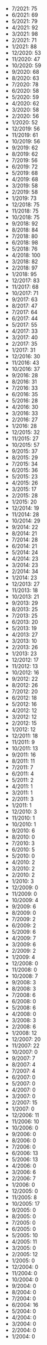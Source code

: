 *  7/2021: 75
*  6/2021: 69
*  5/2021: 79
*  4/2021: 92
*  3/2021: 98
*  2/2021: 71
*  1/2021: 88
*  12/2020: 53
*  11/2020: 47
*  10/2020: 59
*  9/2020: 68
*  8/2020: 63
*  7/2020: 78
*  6/2020: 58
*  5/2020: 59
*  4/2020: 62
*  3/2020: 58
*  2/2020: 56
*  1/2020: 52
*  12/2019: 56
*  11/2019: 61
*  10/2019: 56
*  9/2019: 62
*  8/2019: 62
*  7/2019: 56
*  6/2019: 72
*  5/2019: 68
*  4/2019: 68
*  3/2019: 58
*  2/2019: 58
*  1/2019: 73
*  12/2018: 75
*  11/2018: 75
*  10/2018: 75
*  9/2018: 92
*  8/2018: 84
*  7/2018: 80
*  6/2018: 98
*  5/2018: 76
*  4/2018: 100
*  3/2018: 82
*  2/2018: 97
*  1/2018: 95
*  12/2017: 83
*  11/2017: 68
*  10/2017: 71
*  9/2017: 63
*  8/2017: 47
*  7/2017: 64
*  6/2017: 44
*  5/2017: 55
*  4/2017: 33
*  3/2017: 40
*  2/2017: 35
*  1/2017: 31
*  12/2016: 30
*  11/2016: 43
*  10/2016: 37
*  9/2016: 28
*  8/2016: 31
*  7/2016: 33
*  6/2016: 35
*  5/2016: 28
*  4/2016: 30
*  3/2016: 33
*  2/2016: 27
*  1/2016: 28
*  12/2015: 32
*  11/2015: 27
*  10/2015: 57
*  9/2015: 37
*  8/2015: 29
*  7/2015: 34
*  6/2015: 36
*  5/2015: 23
*  4/2015: 26
*  3/2015: 17
*  2/2015: 28
*  1/2015: 20
*  12/2014: 19
*  11/2014: 28
*  10/2014: 29
*  9/2014: 22
*  8/2014: 21
*  7/2014: 28
*  6/2014: 21
*  5/2014: 24
*  4/2014: 23
*  3/2014: 23
*  2/2014: 34
*  1/2014: 23
*  12/2013: 27
*  11/2013: 18
*  10/2013: 21
*  9/2013: 29
*  8/2013: 25
*  7/2013: 25
*  6/2013: 20
*  5/2013: 19
*  4/2013: 27
*  3/2013: 10
*  2/2013: 26
*  1/2013: 23
*  12/2012: 17
*  11/2012: 13
*  10/2012: 16
*  9/2012: 22
*  8/2012: 26
*  7/2012: 20
*  6/2012: 18
*  5/2012: 16
*  4/2012: 12
*  3/2012: 12
*  2/2012: 15
*  1/2012: 12
*  12/2011: 18
*  11/2011: 9
*  10/2011: 13
*  9/2011: 16
*  8/2011: 11
*  7/2011: 7
*  6/2011: 4
*  5/2011: 2
*  4/2011: 1
*  3/2011: 1
*  2/2011: 3
*  1/2011: 1
*  12/2010: 3
*  11/2010: 1
*  10/2010: 1
*  9/2010: 6
*  8/2010: 0
*  7/2010: 3
*  6/2010: 5
*  5/2010: 0
*  4/2010: 2
*  3/2010: 2
*  2/2010: 2
*  1/2010: 3
*  12/2009: 0
*  11/2009: 0
*  10/2009: 4
*  9/2009: 6
*  8/2009: 0
*  7/2009: 2
*  6/2009: 2
*  5/2009: 6
*  4/2009: 7
*  3/2009: 6
*  2/2009: 2
*  1/2009: 4
*  12/2008: 0
*  11/2008: 0
*  10/2008: 7
*  9/2008: 3
*  8/2008: 3
*  7/2008: 6
*  6/2008: 0
*  5/2008: 6
*  4/2008: 0
*  3/2008: 3
*  2/2008: 6
*  1/2008: 12
*  12/2007: 20
*  11/2007: 22
*  10/2007: 0
*  9/2007: 7
*  8/2007: 4
*  7/2007: 4
*  6/2007: 0
*  5/2007: 0
*  4/2007: 0
*  3/2007: 0
*  2/2007: 15
*  1/2007: 0
*  12/2006: 11
*  11/2006: 10
*  10/2006: 0
*  9/2006: 0
*  8/2006: 0
*  7/2006: 0
*  6/2006: 13
*  5/2006: 13
*  4/2006: 0
*  3/2006: 6
*  2/2006: 7
*  1/2006: 0
*  12/2005: 0
*  11/2005: 8
*  10/2005: 17
*  9/2005: 0
*  8/2005: 0
*  7/2005: 0
*  6/2005: 0
*  5/2005: 10
*  4/2005: 11
*  3/2005: 0
*  2/2005: 12
*  1/2005: 0
*  12/2004: 0
*  11/2004: 0
*  10/2004: 0
*  9/2004: 0
*  8/2004: 0
*  7/2004: 0
*  6/2004: 16
*  5/2004: 0
*  4/2004: 0
*  3/2004: 0
*  2/2004: 0
*  1/2004: 0